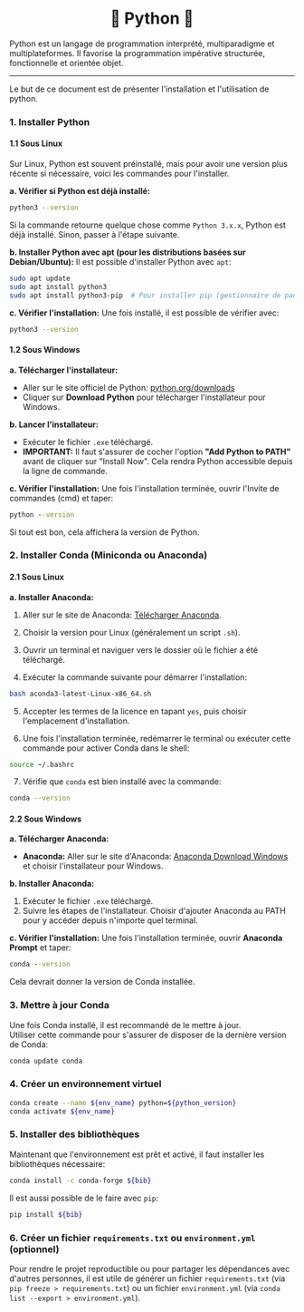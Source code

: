 <h1 align='center'> 🐍 Python 🐍 </h1>
Python est un langage de programmation interprété, multiparadigme et multiplateformes. Il favorise la programmation impérative structurée, fonctionnelle et orientée objet.    


___

Le but de ce document est de présenter l'installation et l'utilisation de python.


### 1. **Installer Python**  

####  1.1 **Sous Linux**  
Sur Linux, Python est souvent préinstallé, mais pour avoir une version plus récente si nécessaire, voici les commandes pour l'installer.

**a. Vérifier si Python est déjà installé:**
```bash
python3 --version
```
Si la commande retourne quelque chose comme `Python 3.x.x`, Python est déjà installé. Sinon, passer à l'étape suivante.

**b. Installer Python avec apt (pour les distributions basées sur Debian/Ubuntu):**
Il est possible d'installer Python avec `apt`:
```bash
sudo apt update
sudo apt install python3
sudo apt install python3-pip  # Pour installer pip (gestionnaire de paquets Python)
```

**c. Vérifier l'installation:**
Une fois installé, il est possible de vérifier avec:
```bash
python3 --version
```




#### 1.2 **Sous Windows**

**a. Télécharger l'installateur:**
- Aller sur le site officiel de Python: [python.org/downloads](https://www.python.org/downloads/)
- Cliquer sur **Download Python** pour télécharger l'installateur pour Windows.



**b. Lancer l'installateur:**
- Exécuter le fichier `.exe` téléchargé.
- **IMPORTANT:** Il faut s'assurer de cocher l'option **"Add Python to PATH"** avant de cliquer sur "Install Now". Cela rendra Python accessible depuis la ligne de commande.



**c. Vérifier l'installation:**
Une fois l'installation terminée, ouvrir l'Invite de commandes (cmd) et taper:
```cmd
python --version
```
Si tout est bon, cela affichera la version de Python.


### 2. **Installer Conda (Miniconda ou Anaconda)**

#### 2.1 **Sous Linux**

**a. Installer **Anaconda**:**

   1. Aller sur le site de Anaconda: [Télécharger Anaconda](https://www.anaconda.com/products/distribution).
   2. Choisir la version pour Linux (généralement un script `.sh`).

   3. Ouvrir un terminal et naviguer vers le dossier où le fichier a été téléchargé.
   4. Exécuter la commande suivante pour démarrer l'installation:
   ```bash
   bash aconda3-latest-Linux-x86_64.sh
   ```

   5. Accepter les termes de la licence en tapant `yes`, puis choisir l'emplacement d'installation.

   6. Une fois l'installation terminée, redémarrer le terminal ou exécuter cette commande pour activer Conda dans le shell:
   ```bash
   source ~/.bashrc
   ```

   7. Vérifie que `conda` est bien installé avec la commande:
   ```bash
   conda --version
   ```

#### 2.2 **Sous Windows**

**a. Télécharger Anaconda:**

   - **Anaconda:** Aller sur le site d'Anaconda: [Anaconda Download Windows](https://www.anaconda.com/products/distribution) et choisir l'installateur pour Windows.

**b. Installer Anaconda:**

   1. Exécuter le fichier `.exe` téléchargé.
   2. Suivre les étapes de l'installateur. Choisir d'ajouter Anaconda au PATH pour y accéder depuis n'importe quel terminal.
   
**c. Vérifier l'installation:**
   Une fois l'installation terminée, ouvrir **Anaconda Prompt** et taper:
   ```cmd
   conda --version
   ```
   Cela devrait donner la version de Conda installée.



### 3. **Mettre à jour Conda**
Une fois Conda installé, il est recommandé de le mettre à jour.   
Utiliser cette commande pour s'assurer de disposer de la dernière version de Conda:
   ```bash
   conda update conda
   ```

### 4. **Créer un environnement virtuel**
   ```bash
   conda create --name ${env_name} python=${python_version}
   conda activate ${env_name}
   ```

### 5. **Installer des bibliothèques**  
   Maintenant que l'environnement est prêt et activé, il faut installer les bibliothèques nécessaire:
   ```bash
   conda install -c conda-forge ${bib}
   ```

   Il est aussi possible de le faire avec `pip`:
   ```bash
   pip install ${bib}
   ```


### 6. **Créer un fichier `requirements.txt` ou `environment.yml` (optionnel)**  
   Pour rendre le projet reproductible ou pour partager les dépendances avec d'autres personnes, il est utile de générer un fichier `requirements.txt` (via `pip freeze > requirements.txt`) ou un fichier `environment.yml` (via `conda list --export > environment.yml`).
